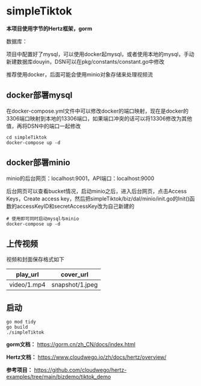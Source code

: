 # simpleTiktok

**本项目使用字节的Hertz框架，gorm**

数据库：

项目中配置好了mysql，可以使用docker起mysql，或者使用本地的mysql，手动新建数据库douyin，DSN可以在pkg/constants/constant.go中修改

推荐使用docker，后面可能会使用minio对象存储来处理视频流

## docker部署mysql

在docker-compose.yml文件中可以修改docker的端口映射，现在是docker的3306端口映射到本地的13306端口，如果端口冲突的话可以将13306修改为其他值，再将DSN中的端口一起修改
```shell
cd simpleTiktok
docker-compose up -d
```

## docker部署minio

minio的后台网页：localhost:9001，API端口：localhost:9000

后台网页可以查看bucket情况，启动minio之后，进入后台网页，点击Access Keys，Create access key，然后把simpleTiktok/biz/dal/minio/init.go的Init()函数的accessKeyID和secretAccessKey改为自己新建的

```
# 使用即可同时启动mysql与minio
docker-compose up -d 
```

## 上传视频
视频和封面保存格式如下

| play_url    | cover_url       |
| ----------- | --------------- |
| video/1.mp4 | snapshot/1.jpeg |


## 启动
```shell
go mod tidy
go build 
./simpleTiktok
```

**gorm文档：** https://gorm.cn/zh_CN/docs/index.html

**Hertz文档：** https://www.cloudwego.io/zh/docs/hertz/overview/

**参考项目：** https://github.com/cloudwego/hertz-examples/tree/main/bizdemo/tiktok_demo
